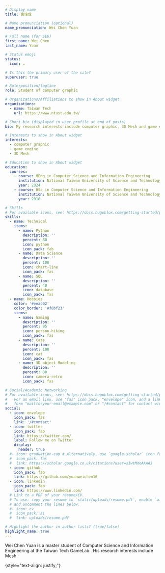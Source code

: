 ```yaml
---
# Display name
title: 袁瑋成

# Name pronunciation (optional)
name_pronunciation: Wei Chen Yuan

# Full name (for SEO)
first_name: Wei Chen
last_name: Yuan

# Status emoji
status:
  icon: ☕️

# Is this the primary user of the site?
superuser: true

# Role/position/tagline
role: Student of computer graphic

# Organizations/Affiliations to show in About widget
organizations:
  - name: Taiwan Tech
    url: https://www.ntust.edu.tw/

# Short bio (displayed in user profile at end of posts)
bio: My research interests include computer graphic, 3D Mesh and game engine.

# Interests to show in About widget
interests:
  - computer graphic
  - game engine
  - 3D Mesh

# Education to show in About widget
education:
  courses:
    - course: MEng in Computer Science and Information Engineering
      institution: National Taiwan University of Science and Technology
      year: 2024
    - course: BSc in Computer Science and Information Engineering
      institution: National Taiwan University of Science and Technology
      year: 2018

# Skills
# For available icons, see: https://docs.hugoblox.com/getting-started/page-builder/#icons
skills:
  - name: Technical
    items:
      - name: Python
        description: ''
        percent: 80
        icon: python
        icon_pack: fab
      - name: Data Science
        description: ''
        percent: 100
        icon: chart-line
        icon_pack: fas
      - name: SQL
        description: ''
        percent: 40
        icon: database
        icon_pack: fas
  - name: Hobbies
    color: '#eeac02'
    color_border: '#f0bf23'
    items:
      - name: Gaming
        description: ''
        percent: 95
        icon: person-hiking
        icon_pack: fas
      - name: Cats
        description: ''
        percent: 100
        icon: cat
        icon_pack: fas
      - name: 3D object Modeling
        description: ''
        percent: 80
        icon: camera-retro
        icon_pack: fas

# Social/Academic Networking
# For available icons, see: https://docs.hugoblox.com/getting-started/page-builder/#icons
#   For an email link, use "fas" icon pack, "envelope" icon, and a link in the
#   form "mailto:your-email@example.com" or "/#contact" for contact widget.
social:
  - icon: envelope
    icon_pack: fas
    link: '/#contact'
  - icon: twitter
    icon_pack: fab
    link: https://twitter.com/
    label: Follow me on Twitter
    display:
      header: true
  #- icon: graduation-cap # Alternatively, use `google-scholar` icon from `ai` icon pack
  #  icon_pack: fas
  #  link: https://scholar.google.co.uk/citations?user=sIwtMXoAAAAJ
  - icon: github
    icon_pack: fab
    link: https://github.com/yuanweichen16
  - icon: linkedin
    icon_pack: fab
    link: https://www.linkedin.com/
  # Link to a PDF of your resume/CV.
  # To use: copy your resume to `static/uploads/resume.pdf`, enable `ai` icons in `params.yaml`,
  # and uncomment the lines below.
  #- icon: cv
  #  icon_pack: ai
  #  link: uploads/resume.pdf

# Highlight the author in author lists? (true/false)
highlight_name: true
---
```


Wei Chen Yuan is a master student of Computer Science and Information Engineering at the Taiwan Tech GameLab . His research interests include Mesh.


{style="text-align: justify;"}

